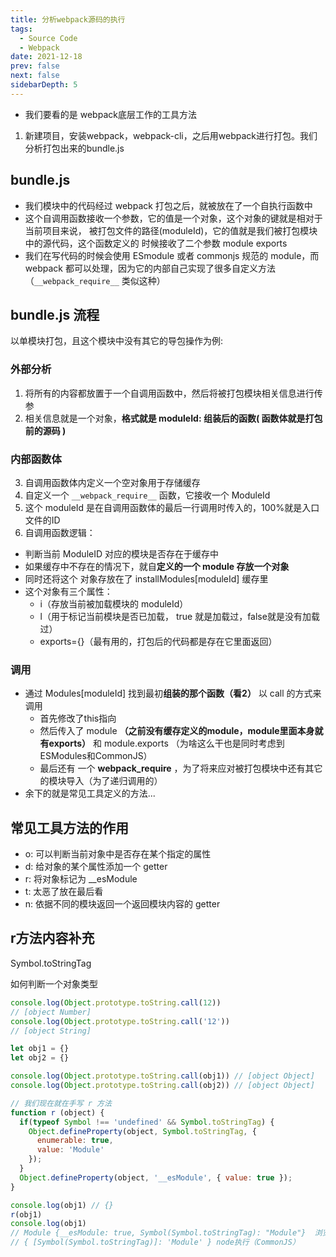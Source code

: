 ```yaml
---
title: 分析webpack源码的执行
tags: 
  - Source Code
  - Webpack
date: 2021-12-18
prev: false
next: false
sidebarDepth: 5
---
```


- 我们要看的是 webpack底层工作的工具方法 

1. 新建项目，安装webpack，webpack-cli，之后用webpack进行打包。我们分析打包出来的bundle.js


## bundle.js 
- 我们模块中的代码经过 webpack 打包之后，就被放在了一个自执行函数中
- 这个自调用函数接收一个参数，它的值是一个对象，这个对象的键就是相对于当前项目来说，
  被打包文件的路径(moduleId)，它的值就是我们被打包模块中的源代码，这个函数定义的
  时候接收了二个参数 module exports 
- 我们在写代码的时候会使用 ESmodule 或者 commonjs 规范的 module，而 webpack 都可以处理，因为它的内部自己实现了很多自定义方法（`__webpack_require__` 类似这种）

## bundle.js 流程
以单模块打包，且这个模块中没有其它的导包操作为例:
### 外部分析
1. 将所有的内容都放置于一个自调用函数中，然后将被打包模块相关信息进行传参
2. 相关信息就是一个对象，**格式就是 moduleId: 组装后的函数( 函数体就是打包前的源码 )**

### 内部函数体
3. 自调用函数体内定义一个空对象用于存储缓存
4. 自定义一个 `__webpack_require__` 函数，它接收一个 ModuleId
5. 这个 moduleId 是在自调用函数体的最后一行调用时传入的，100%就是入口文件的ID
6. 自调用函数逻辑：
  - 判断当前 ModuleID 对应的模块是否存在于缓存中
  - 如果缓存中不存在的情况下，就自**定义的一个 module 存放一个对象**
  - 同时还将这个 对象存放在了 installModules[moduleId] 缓存里
  - 这个对象有三个属性： 
    + i（存放当前被加载模块的 moduleId）
    + l（用于标记当前模块是否已加载， true 就是加载过，false就是没有加载过）
    + exports={}（最有用的，打包后的代码都是存在它里面返回）

### 调用
  - 通过 Modules[moduleId] 找到最初**组装的那个函数（看2）** 以 call 的方式来调用
    + 首先修改了this指向
    + 然后传入了 module **（之前没有缓存定义的module，module里面本身就有exports）** 和 module.exports （为啥这么干也是同时考虑到ESModules和CommonJS）
    + 最后还有
  一个 __webpack_require__ ，为了将来应对被打包模块中还有其它的模块导入（为了递归调用的）
  - 余下的就是常见工具定义的方法...

## 常见工具方法的作用
- o: 可以判断当前对象中是否存在某个指定的属性
- d: 给对象的某个属性添加一个 getter 
- r: 将对象标记为 __esModule 
- t: 太恶了放在最后看 
- n: 依据不同的模块返回一个返回模块内容的 getter

## r方法内容补充
Symbol.toStringTag

如何判断一个对象类型

```js
console.log(Object.prototype.toString.call(12))
// [object Number]
console.log(Object.prototype.toString.call('12'))
// [object String]

let obj1 = {}
let obj2 = {}

console.log(Object.prototype.toString.call(obj1)) // [object Object]
console.log(Object.prototype.toString.call(obj2)) // [object Object]

// 我们现在就在手写 r 方法 
function r (object) {
  if(typeof Symbol !== 'undefined' && Symbol.toStringTag) {
    Object.defineProperty(object, Symbol.toStringTag, { 
      enumerable: true, 
      value: 'Module' 
    });
  }
  Object.defineProperty(object, '__esModule', { value: true });
}

console.log(obj1) // {}
r(obj1)
console.log(obj1) 
// Module {__esModule: true, Symbol(Symbol.toStringTag): "Module"}  浏览器执行（ESModule）
// { [Symbol(Symbol.toStringTag)]: 'Module' } node执行（CommonJS）
```